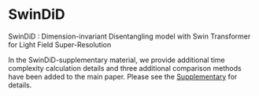 # SwinDiD
SwinDiD : Dimension-invariant Disentangling model with Swin Transformer for Light Field Super-Resolution

In the SwinDiD-supplementary material, we provide additional time complexity calculation details
and three additional comparison methods have been added to the main paper. Please see the <a href="https://github.com/YuxinBao/SwinDiD/blob/main/SwinDiD-supplementary.md" target="_blank">Supplementary</a> for details.
